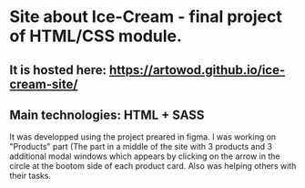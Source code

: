 # Site about Ice-Cream - final project of HTML/CSS module. 

## It is hosted here: https://artowod.github.io/ice-cream-site/

## Main technologies: HTML + SASS  

It was developped using the project preared in figma.
I was working on "Products" part (The part in a middle of the site with 3 products and 3 additional modal windows which appears by clicking on the arrow in the circle at the bootom side of each product card. Also was helping others with their tasks.

